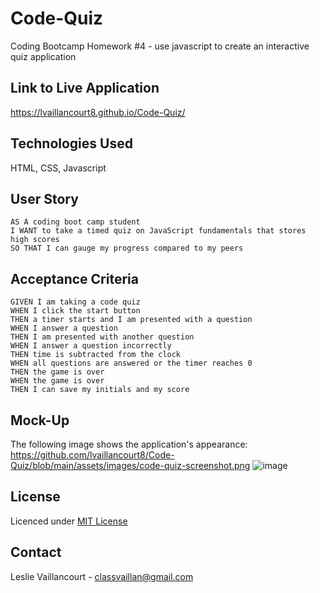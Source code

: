 # Code-Quiz
Coding Bootcamp Homework #4 - use javascript to create an interactive quiz application

## Link to Live Application
https://lvaillancourt8.github.io/Code-Quiz/

## Technologies Used
HTML, CSS, Javascript


## User Story

```
AS A coding boot camp student
I WANT to take a timed quiz on JavaScript fundamentals that stores high scores
SO THAT I can gauge my progress compared to my peers
```

## Acceptance Criteria

```
GIVEN I am taking a code quiz
WHEN I click the start button
THEN a timer starts and I am presented with a question
WHEN I answer a question
THEN I am presented with another question
WHEN I answer a question incorrectly
THEN time is subtracted from the clock
WHEN all questions are answered or the timer reaches 0
THEN the game is over
WHEN the game is over
THEN I can save my initials and my score
```

## Mock-Up

The following image shows the application's appearance:
https://github.com/lvaillancourt8/Code-Quiz/blob/main/assets/images/code-quiz-screenshot.png
![image](https://user-images.githubusercontent.com/55712456/125680675-d0463be9-ca82-4571-ba55-ba165b8353ff.png)

## License

Licenced under [MIT License](license)

## Contact

Leslie Vaillancourt - classvaillan@gmail.com


